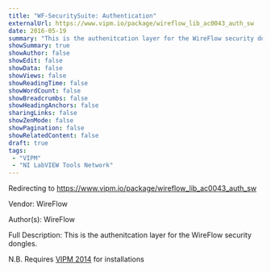 ```yaml
---
title: "WF-SecuritySuite: Authentication"
externalUrl: https://www.vipm.io/package/wireflow_lib_ac0043_auth_sw
date: 2016-05-19
summary: "This is the authenitcation layer for the WireFlow security dongles."
showSummary: true
showAuthor: false
showEdit: false
showData: false
showViews: false
showReadingTime: false
showWordCount: false
showBreadcrumbs: false
showHeadingAnchors: false
sharingLinks: false
showZenMode: false
showPagination: false
showRelatedContent: false
draft: true
tags:
 - "VIPM"
 - "NI LabVIEW Tools Network"
---
```


Redirecting to https://www.vipm.io/package/wireflow_lib_ac0043_auth_sw

Vendor: WireFlow

Author(s): WireFlow
 
Full Description:
This is the authenitcation layer for the WireFlow security dongles.

N.B. Requires <u>VIPM 2014</u> for installations